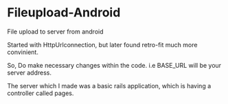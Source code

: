 # Fileupload-Android
File upload to server from android

 Started with HttpUrlconnection, but later found retro-fit much more convinient. 

 So, Do make necessary changes within the code. i.e BASE_URL will be your server address. 

 The server which I made was a basic rails application, which is having a controller called pages. 

 


